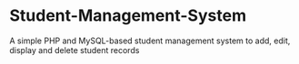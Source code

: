 # Student-Management-System
A simple PHP and MySQL-based student management system to add, edit, display and delete student records
